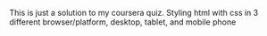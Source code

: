 This is just a solution to my coursera quiz. Styling html with css in 3 different browser/platform, desktop, tablet, and mobile phone
